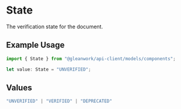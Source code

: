 # State

The verification state for the document.

## Example Usage

```typescript
import { State } from "@gleanwork/api-client/models/components";

let value: State = "UNVERIFIED";
```

## Values

```typescript
"UNVERIFIED" | "VERIFIED" | "DEPRECATED"
```